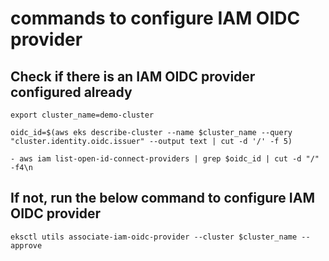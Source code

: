 # commands to configure IAM OIDC provider 

## Check if there is an IAM OIDC provider configured already
```
export cluster_name=demo-cluster
```

```
oidc_id=$(aws eks describe-cluster --name $cluster_name --query "cluster.identity.oidc.issuer" --output text | cut -d '/' -f 5) 
```

```
- aws iam list-open-id-connect-providers | grep $oidc_id | cut -d "/" -f4\n 
```

## If not, run the below command to configure IAM OIDC provider

```
eksctl utils associate-iam-oidc-provider --cluster $cluster_name --approve
```
